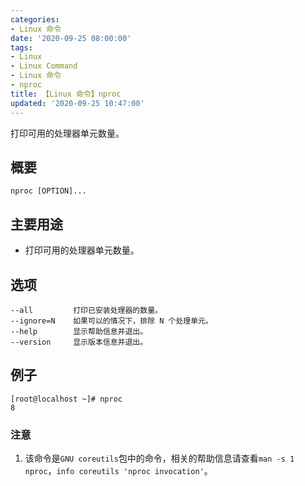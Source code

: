 ```yaml
---
categories:
- Linux 命令
date: '2020-09-25 08:00:00'
tags:
- Linux
- Linux Command
- Linux 命令
- nproc
title: 【Linux 命令】nproc
updated: '2020-09-25 10:47:00'
---
```


打印可用的处理器单元数量。

## 概要

```shell
nproc [OPTION]...
```

## 主要用途

- 打印可用的处理器单元数量。

## 选项

```shell
--all         打印已安装处理器的数量。
--ignore=N    如果可以的情况下，排除 N 个处理单元。
--help        显示帮助信息并退出。
--version     显示版本信息并退出。
```

## 例子

```shell
[root@localhost ~]# nproc
8
```

### 注意

1. 该命令是`GNU coreutils`包中的命令，相关的帮助信息请查看`man -s 1 nproc`，`info coreutils 'nproc invocation'`。

<!-- Linux命令行搜索引擎：https://jaywcjlove.github.io/linux-command/ -->
